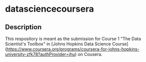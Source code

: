 # datasciencecoursera

## Description
This respository is meant as the submission for Course 1 "The Data Scientist's Toolbox" in [Johns Hopkins Data Science Course] (https://www.coursera.org/programs/coursera-for-johns-hopkins-university-zfk78?authProvider=jhu) on Cousera.